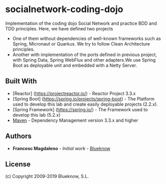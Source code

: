 # socialnetwork-coding-dojo

Implementation of the coding dojo Social Network and practice BDD and TDD principles. Here, we have defined two projects

* One of them without dependencies of well-known frameworks such as Spring, Micronaut or Quarkus. We try to follow Clean Architecture principles.
* Another with implementation of the ports defined in previous project, with Spring Data, Spring WebFlux and other adapters.We use Spring Boot as deployable unit and embedded with a Netty Server.

## Built With

* [Reactor] (https://projectreactor.io/) - Reactor Project 3.3.x
* [Spring Boot] (https://spring.io/projects/spring-boot) - The Platform used to develop this lab and create easily deployable projects (2.2.x).
* [Spring Framework] (https://spring.io/) - The Framework used to develop this lab (5.2.x)
* [Maven](https://maven.apache.org/) - Dependency Management version 3.3.x and higher

## Authors

* **Francesc Magdaleno** - *Initial work* - [Blueknow](https://www.blueknow.com)

## License

(c) Copyright 2009-2019 Blueknow, S.L.
